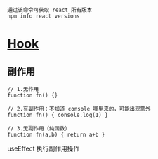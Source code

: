 ```
通过该命令可获取 react 所有版本
npm info react versions
```

# [Hook](https://zh-hans.reactjs.org/docs/hooks-intro.html)

## 副作用

```
// 1.无作用
function fn() {}

// 2.有副作用：不知道 console 哪里来的，可能出现意外
function fn() { console.log(1) }

// 3.无副作用（纯函数）
function fn(a,b) { return a+b }
```

useEffect 执行副作用操作
